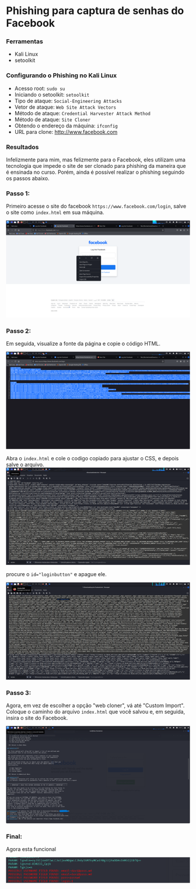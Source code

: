 # Phishing para captura de senhas do Facebook

### Ferramentas

- Kali Linux
- setoolkit

### Configurando o Phishing no Kali Linux

- Acesso root: ``` sudo su ```
- Iniciando o setoolkit: ``` setoolkit ```
- Tipo de ataque: ``` Social-Engineering Attacks ```
- Vetor de ataque: ``` Web Site Attack Vectors ```
- Método de ataque: ```Credential Harvester Attack Method ```
- Método de ataque: ``` Site Cloner ```
- Obtendo o endereço da máquina: ``` ifconfig ```
- URL para clone: http://www.facebook.com

### Resultados
Infelizmente para mim, mas felizmente para o Facebook, eles utilizam uma tecnologia que impede o site de ser clonado para phishing da maneira que é ensinada no curso. Porém, ainda é possível realizar o phishing seguindo os passos abaixo.

### Passo 1:
Primeiro acesse o site do facebook `https://www.facebook.com/login`, salve o site como `index.html` em sua máquina.

![Salvando](./salvando.png)

### Passo 2:
Em seguida, visualize a fonte da página e copie o código HTML. 

![Copiar](./copiar.png)

Abra o `index.html` e cole o codigo copiado para ajustar o CSS, e depois salve o arquivo.
![Alterar](./alterar.png)

procure o `id="loginbutton"` e apague ele.

![apagar](./apagar.png)

### Passo 3:
Agora, em vez de escolher a opção "web cloner", vá até "Custom Import". Coloque o caminho do arquivo `index.html` que você salvou e, em seguida, insira o site do Facebook.

![Local](./local.png)
### Final:
Agora esta funcional

![resultado](./passwd.png)
